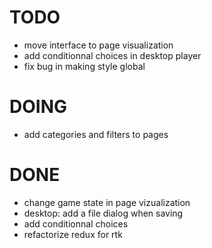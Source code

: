 # TODO

- move interface to page visualization
- add conditionnal choices in desktop player
- fix bug in making style global

# DOING

- add categories and filters to pages

# DONE

- change game state in page vizualization
- desktop: add a file dialog when saving
- add conditionnal choices
- refactorize redux for rtk